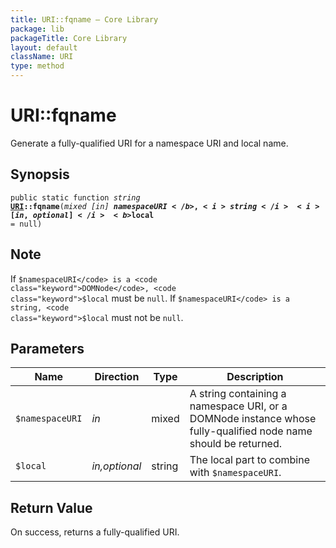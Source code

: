 ```yaml
---
title: URI::fqname — Core Library
package: lib
packageTitle: Core Library
layout: default
className: URI
type: method
---
```


# URI::fqname

Generate a fully-qualified URI for a namespace URI and local name.

## Synopsis

<code>public static function <i>string</i> <b><a href="URI">URI</a>::fqname</b>(<i>mixed</i> <i>[in]</i> <b>$namespaceURI</b>, <i>string</i> <i>[in,optional]</i> <b>$local</b> = null)</code>

## Note

If <code class="keyword">$namespaceURI</code> is a <code class="keyword">DOMNode</code>, <code class="keyword">$local</code> must be <code class="keyword">null</code>. If <code class="keyword">$namespaceURI</code> is a string, <code class="keyword">$local</code> must not be <code class="keyword">null</code>.

## Parameters

<table>
  <thead>
    <tr>
      <th>Name</th>
      <th>Direction</th>
      <th>Type</th>
      <th>Description</th>
    </tr>
  </thead>
  <tbody>
    <tr>
      <td><code>$namespaceURI</code>
      <td><i>in</i></td>
      <td>mixed</td>
      <td>
A string containing a namespace URI, or
a DOMNode instance whose fully-qualified node name should be returned.
      </td>
    </tr>
    <tr>
      <td><code>$local</code>
      <td><i>in,optional</i></td>
      <td>string</td>
      <td>
The local part to combine with
<code>$namespaceURI</code>.
      </td>
    </tr>
  </tbody>
</table>

## Return Value

On success, returns a fully-qualified URI.

